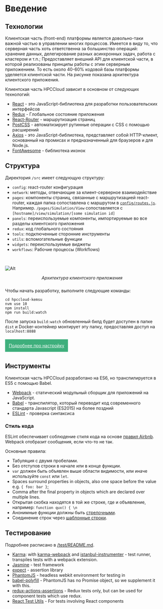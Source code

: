 # Введение

## Технологии

Клиентская часть (front-end) платформы является довольно-таки важной частью в управлении многих процессов. Имеется в виду то, что серверная часть хоть ответственна за большинство операций: хранение данных, делегирование разных асинхронных задач, работа с кластером и т.п.; Предоставляет внешний API для клиентской части, в которой реализованы принципы работы с этим серверным приложением. То есть около 40-60% кодовой базы платформы уделяется клиентской части. На рисунке показана архитектура клиентского приложения.

Клиентская часть HPCCloud зависит в основном от следующих технологий:

- [React](https://facebook.github.io/react/) - это JavaScript-библиотека для разработки пользовательских интерфейсов
- [Redux](http://redux.js.org/) - Глобальное состояние приложения
- [React-Router](https://github.com/reactjs/react-router) - маршрутизация страниц
- [PostCSS](http://postcss.org/) - автоматизирует рутинные операции с CSS с помощью расширений
- [Axios](https://github.com/mzabriskie/axios) - это JavaScript-библиотека, представляет собой HTTP-клиент, основанный на промисах и предназначенный для браузеров и для Node.js.
- [FontAwesome](http://fontawesome.io/) - библиотека иконок

## Структура

Директория `/src` имеет следующую структуру:

- `config`: react-router конфигурация
- `network`: методы, отвечающие за клиент-серверное взаимодействие
- `pages`: компоненты страниц, связанные с маршрутизацией react-router, каждая папка сопоставлена с маршрутом в [`config/routes.js`](../src/config/routes.js). Например. `/pages/Simulation/View` сопоставляется с `[hostname]/view/simulation/[some simulation id]`
- `panels`: переиспользуемые компоненты, импортируемые во все разделы клиентского приложения
- `redux`: код глобального состояния
- `tools`: подключенные сторонние инструменты
- `utils`: вспомогательные функции
- `widgets`: переиспользуемые виджеты
- `workflows`: Рабочие процессы (Workflows)

<br />

![Alt](/hpccloud-kemsu/research__images/Mtqjcb.png?style=centerme)

<center style="margin: 0px 0px 25px;"><i>Архитектура клиентского приложения</i></center>

Чтобы начать разработку, выполните следующие команды:

```
cd hpccloud-kemsu
nvm use 10
npm install
npm run build:watch
```

После запуска `build:watch` обновленный билд будет доступен в папке `dist` и Docker-контейнер монтирует эту папку, предоставляя доступ на `localhost:8888`

<br />
<a style="background: #3eaf7c; padding: 12px; color: white;" href="/general/getting-started.html#развертывание" >Подробнее про настройку</a>
<br /><br />

## Инструменты

Клиентская часть HPCCloud разработано на ES6, но транспилируется в ES5 с помощью Babel.

- [Webpack](https://webpack.github.io/) - статический модульный сборщик для приложений на JavaScript.
- [Babel](https://babeljs.io/) - транспилятор, который переводит код современного стандарта Javascript (ES2015) на более поздний
- [ESLint](http://eslint.org/) - проверка синтаксиса

### Стиль кода

ESLint обеспечивает соблюдение стиля кода на основе [правил Airbnb](https://github.com/airbnb/javascript). Webpack отобразит сообщения, если что-то не так.

Основные правила:

- Табуляция с двумя пробелами.
- Без отступов строки в начале или в конце функции.
- `var` должен быть объявлен выше области видимости, или иначе используйте `const` или `let`.
- Spaces surround properties in objects, also one space before the value e.g. `{ foo: bar }`;
- Comma after the final property in objects which are declared over multiple lines.
- Открытая скобка находятся в той же строке, где и объявление, например: `function qux() { \n`
- Анонимные функции должны быть [стрелочными](https://babeljs.io/docs/learn-es2015/#arrows-and-lexical-this).
- Соединение строк через [шаблонные строки](https://babeljs.io/docs/learn-es2015/#template-strings).

## Тестирование

Подробнее расписано в [/test/README.md](https://github.com/dealenx/hpccloud-kemsu/test/README.md).

- [Karma](https://karma-runner.github.io/0.13/index.html): with [karma-webpack](https://github.com/webpack/karma-webpack) and [istanbul-instrumenter](https://github.com/deepsweet/istanbul-instrumenter-loader) - test runner, transpiles tests with a webpack extension.
- [Jasmine](http://jasmine.github.io/2.4/introduction.html) - test framework
- [expect](https://github.com/mjackson/expect) - assertion library
- [PhantomJS](http://phantomjs.org/) - headless webkit environment for testing in
- [babel-polyfill](https://github.com/babel/babel/tree/master/packages/babel-polyfill) - PhantomJS has no Promise object, so we supplement it with this.
- [redux-actions-assertions](https://github.com/dmitry-zaets/redux-actions-assertions) - Redux tests only, but can be used for component tests which use redux.
- [React Test Utils](https://facebook.github.io/react/docs/test-utils.html) - For tests involving React components

